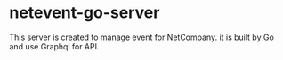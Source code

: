# netevent-go-server

This server is created to manage event for NetCompany. it is built by Go and use Graphql for API.